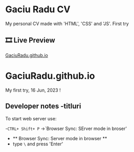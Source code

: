 # Gaciu Radu CV

My personal CV made with 'HTML', 'CSS' and 'JS'.
First try

## 🎞 Live Preview

[GaciuRadu.github.io](https://gaciuradu.github.io/)

# GaciuRadu.github.io

My first try, 16 Jun, 2023
!

## Developer notes -titluri

To start web server use:

-`CTRL+ Shift+ P` ->`Browser Sync: SErver mode in broser'

- ** Browser Sync: Server mode in browser **
- type `\` and press 'Enter'
